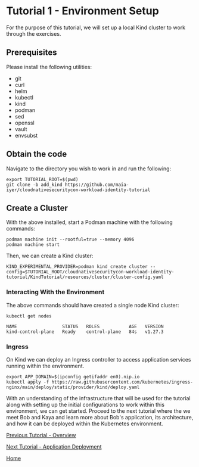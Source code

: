 # Tutorial 1 - Environment Setup

For the purpose of this tutorial, we will set up a local Kind cluster to work through the exercises. 

## Prerequisites

Please install the following utilities:
- git
- curl
- helm
- kubectl
- kind
- podman
- sed
- openssl
- vault
- envsubst

## Obtain the code

Navigate to the directory you wish to work in and run the following: 

```shell
export TUTORIAL_ROOT=$(pwd)
git clone -b add_kind https://github.com/maia-iyer/cloudnativesecuritycon-workload-identity-tutorial
```

## Create a Cluster

With the above installed, start a Podman machine with the following commands:

```shell
podman machine init --rootful=true --memory 4096
podman machine start
```

Then, we can create a Kind cluster:

```shell
KIND_EXPERIMENTAL_PROVIDER=podman kind create cluster --config=$TUTORIAL_ROOT/cloudnativesecuritycon-workload-identity-tutorial/KindTutorial/resources/cluster/cluster-config.yaml
```

### Interacting With the Environment

The above commands should have created a single node Kind cluster:

```shell
kubectl get nodes
```

```shell
NAME                 STATUS   ROLES           AGE   VERSION
kind-control-plane   Ready    control-plane   84s   v1.27.3
```

### Ingress

On Kind we can deploy an Ingress controller to access application services running within the environment. 

```shell
export APP_DOMAIN=$(ipconfig getifaddr en0).nip.io
kubectl apply -f https://raw.githubusercontent.com/kubernetes/ingress-nginx/main/deploy/static/provider/kind/deploy.yaml
```

With an understanding of the infrastructure that will be used for the tutorial along with setting up the initial configurations to work within this environment, we can get started. Proceed to the next tutorial where the we meet Bob and Kaya and learn more about Bob's application, its architecture, and how it can be deployed within the Kubernetes environment.

[Previous Tutorial - Overview](tutorial0.md)

[Next Tutorial - Application Deployment](tutorial2.md)

[Home](../README.md)
